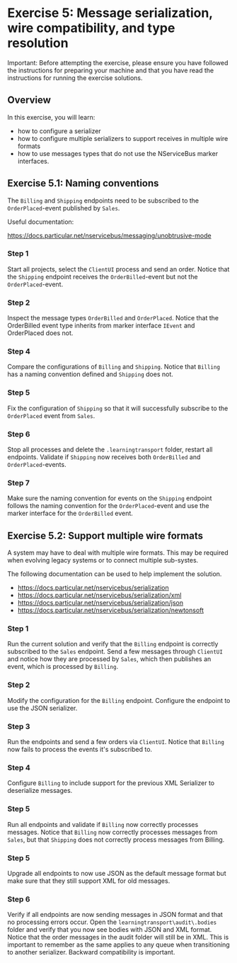 # Exercise 5: Message serialization, wire compatibility, and type resolution

Important: Before attempting the exercise, please ensure you have followed the instructions for preparing your machine and that you have read the instructions for running the exercise solutions.

## Overview

In this exercise, you will learn:

- how to configure a serializer
- how to configure multiple serializers to support receives in multiple wire formats
- how to use messages types that do not use the NServiceBus marker interfaces.

## Exercise 5.1:  Naming conventions

The `Billing` and `Shipping` endpoints need to be subscribed to the `OrderPlaced`-event published by `Sales`.

Useful documentation:

https://docs.particular.net/nservicebus/messaging/unobtrusive-mode

### Step 1

Start all projects, select the `ClientUI` process and send an order. Notice that the `Shipping` endpoint receives the `OrderBilled`-event but not the `OrderPlaced`-event. 

### Step 2

Inspect the message types `OrderBilled` and `OrderPlaced`. Notice that the OrderBilled event type inherits from marker interface `IEvent` and OrderPlaced does not.

###  Step 4

Compare the configurations of `Billing` and `Shipping`. Notice that `Billing` has a naming convention defined and `Shipping` does not.

### Step 5

Fix the configuration of `Shipping` so that it will successfully subscribe to the `OrderPlaced` event from `Sales`.

### Step 6

Stop all processes and delete the `.learningtransport` folder, restart all endpoints. Validate if `Shipping` now receives both `OrderBilled` and `OrderPlaced`-events.

### Step 7

Make sure the naming convention for events on the `Shipping` endpoint follows the naming convention for the `OrderPlaced`-event and use the marker interface for the `OrderBilled` event.


## Exercise 5.2: Support multiple wire formats

A system may have to deal with multiple wire formats. This may be required when evolving legacy systems or to connect multiple sub-systes.

The following documentation can be used to help implement the solution.

- https://docs.particular.net/nservicebus/serialization
- https://docs.particular.net/nservicebus/serialization/xml
- https://docs.particular.net/nservicebus/serialization/json
- https://docs.particular.net/nservicebus/serialization/newtonsoft


### Step 1

Run the current solution and verify that the `Billing` endpoint is correctly subscribed to the `Sales` endpoint. Send a few messages through `ClientUI` and notice how they are processed by `Sales`, which then publishes an event, which is processed by `Billing`.

### Step 2

Modify the configuration for the `Billing` endpoint. Configure the endpoint to use the JSON serializer.

### Step 3

Run the endpoints and send a few orders via `ClientUI`. Notice that `Billing` now fails to process the events it's subscribed to.

### Step 4

Configure `Billing` to include support for the previous XML Serializer to deserialize messages.

### Step 5

Run all endpoints and validate if `Billing` now correctly processes messages. Notice that `Billing` now correctly processes messages from `Sales`, but that `Shipping` does not correctly process messages from Billing.

### Step 5

Upgrade all endpoints to now use JSON as the default message format but make sure that they still support XML for old messages.

### Step 6

Verify if all endpoints are now sending messages in JSON format and that no processing errors occur. Open the `learningtransport\audit\.bodies` folder and verify that you now see bodies with JSON and XML format. Notice that the order messages in the audit folder will still be in XML. This is important to remember as the same applies to any queue when transitioning to another serializer. Backward compatibility is important.
